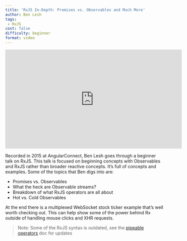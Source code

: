 ```yaml
---
title: 'RxJS In-Depth: Promises vs. Observables and Much More'
author: Ben Lesh
tags:
 - RxJS
cost: false
difficulty: beginner
format: video
---
```

<iframe width="560" height="315" src="https://www.youtube.com/embed/KOOT7BArVHQ" frameborder="0" allow="accelerometer; autoplay; encrypted-media; gyroscope; picture-in-picture" allowfullscreen></iframe>

Recorded in 2015 at AngularConnect, Ben Lesh goes through a beginner talk on RxJS. This talk is focused on beginning concepts with Observables and RxJS rather than broader reactive concepts. It’s full of concepts and examples. Some of the topics that Ben digs into are: 

- Promises vs. Observables
- What the heck are Observable streams?
- Breakdown of what RxJS operators are all about
- Hot vs. Cold Observables

At the end there is a multiplexed WebSocket stock ticker example that’s well worth checking out. This can help show some of the power behind Rx outside of handling mouse clicks and XHR requests.

> Note: Some of the RxJS syntax is outdated, see the [pipeable operators](https://rxjs.dev/guide/v6/pipeable-operators) doc for updates